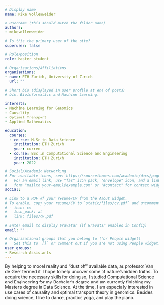 ```yaml
---
# Display name
name: Mike Vollenweider

# Username (this should match the folder name)
authors:
- mikevollenweider

# Is this the primary user of the site?
superuser: false

# Role/position
role: Master student

# Organizations/Affiliations
organizations:
- name: ETH Zurich, University of Zurich
  url: ""

# Short bio (displayed in user profile at end of posts)
# bio: Bioinformatics and Machine Learning.

interests:
- Machine Learning for Genomics
- Causality
- Optimal Transport
- Applied Mathematics

education:
  courses:
  - course: M.Sc in Data Science
    institution: ETH Zurich
    year: current
  - course: BSc in Computational Science and Engineering
    institution: ETH Zurich
    year: 2022

# Social/Academic Networking
# For available icons, see: https://sourcethemes.com/academic/docs/page-builder/#icons
#   For an email link, use "fas" icon pack, "envelope" icon, and a link in the
#   form "mailto:your-email@example.com" or "#contact" for contact widget.
social:

# Link to a PDF of your resume/CV from the About widget.
# To enable, copy your resume/CV to `static/files/cv.pdf` and uncomment the lines below.
# - icon: cv
#   icon_pack: ai
#   link: files/cv.pdf

# Enter email to display Gravatar (if Gravatar enabled in Config)
email: ""

# Organizational groups that you belong to (for People widget)
#   Set this to `[]` or comment out if you are not using People widget.
user_groups:
- Research Assistants
---
```


By helping to model reality and “dust off” available data, as professor Van de Geer termed it, I hope to help uncover some of nature’s hidden truths. To acquire the necessary skills for doing so, I studied Computational Science and Engineering for my Bachelor’s degree and am currently finishing my Master’s degree in Data Science. At the time, I am especially interested in use cases of causality and optimal transport theory in genomics. Besides doing science, I like to dance, practice yoga, and play the piano. 


